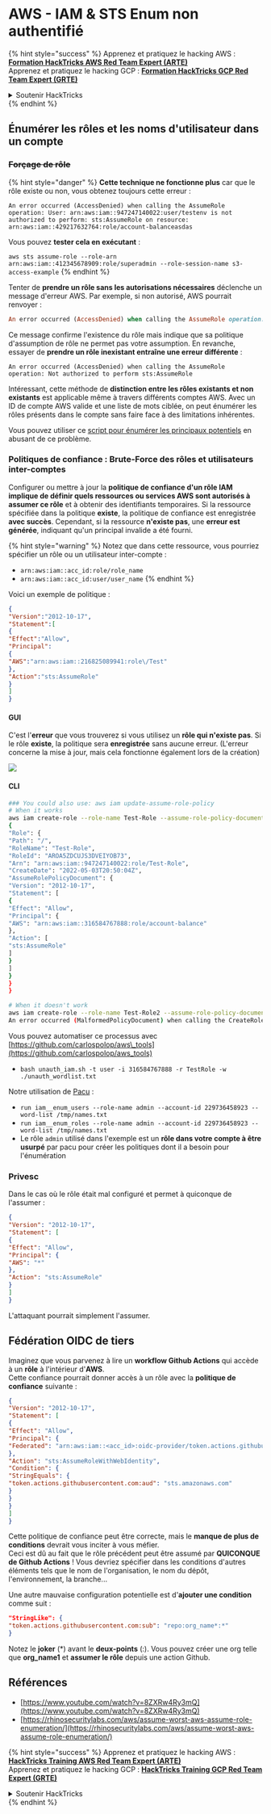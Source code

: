# AWS - IAM & STS Enum non authentifié

{% hint style="success" %}
Apprenez et pratiquez le hacking AWS :<img src="../../../.gitbook/assets/image (1) (1) (1) (1).png" alt="" data-size="line">[**Formation HackTricks AWS Red Team Expert (ARTE)**](https://training.hacktricks.xyz/courses/arte)<img src="../../../.gitbook/assets/image (1) (1) (1) (1).png" alt="" data-size="line">\
Apprenez et pratiquez le hacking GCP : <img src="../../../.gitbook/assets/image (2) (1).png" alt="" data-size="line">[**Formation HackTricks GCP Red Team Expert (GRTE)**<img src="../../../.gitbook/assets/image (2) (1).png" alt="" data-size="line">](https://training.hacktricks.xyz/courses/grte)

<details>

<summary>Soutenir HackTricks</summary>

* Consultez les [**plans d'abonnement**](https://github.com/sponsors/carlospolop) !
* **Rejoignez le** 💬 [**groupe Discord**](https://discord.gg/hRep4RUj7f) ou le [**groupe telegram**](https://t.me/peass) ou **suivez** nous sur **Twitter** 🐦 [**@hacktricks\_live**](https://twitter.com/hacktricks_live)**.**
* **Partagez des astuces de hacking en soumettant des PR aux** [**HackTricks**](https://github.com/carlospolop/hacktricks) et [**HackTricks Cloud**](https://github.com/carlospolop/hacktricks-cloud) dépôts github.

</details>
{% endhint %}

## Énumérer les rôles et les noms d'utilisateur dans un compte

### ~~Forçage de rôle~~

{% hint style="danger" %}
**Cette technique ne fonctionne plus** car que le rôle existe ou non, vous obtenez toujours cette erreur :

`An error occurred (AccessDenied) when calling the AssumeRole operation: User: arn:aws:iam::947247140022:user/testenv is not authorized to perform: sts:AssumeRole on resource: arn:aws:iam::429217632764:role/account-balanceasdas`

Vous pouvez **tester cela en exécutant** :

`aws sts assume-role --role-arn arn:aws:iam::412345678909:role/superadmin --role-session-name s3-access-example`
{% endhint %}

Tenter de **prendre un rôle sans les autorisations nécessaires** déclenche un message d'erreur AWS. Par exemple, si non autorisé, AWS pourrait renvoyer :
```ruby
An error occurred (AccessDenied) when calling the AssumeRole operation: User: arn:aws:iam::012345678901:user/MyUser is not authorized to perform: sts:AssumeRole on resource: arn:aws:iam::111111111111:role/aws-service-role/rds.amazonaws.com/AWSServiceRoleForRDS
```
Ce message confirme l'existence du rôle mais indique que sa politique d'assumption de rôle ne permet pas votre assumption. En revanche, essayer de **prendre un rôle inexistant entraîne une erreur différente** :
```less
An error occurred (AccessDenied) when calling the AssumeRole operation: Not authorized to perform sts:AssumeRole
```
Intéressant, cette méthode de **distinction entre les rôles existants et non existants** est applicable même à travers différents comptes AWS. Avec un ID de compte AWS valide et une liste de mots ciblée, on peut énumérer les rôles présents dans le compte sans faire face à des limitations inhérentes.

Vous pouvez utiliser ce [script pour énumérer les principaux potentiels](https://github.com/RhinoSecurityLabs/Security-Research/tree/master/tools/aws-pentest-tools/assume_role_enum) en abusant de ce problème.

### Politiques de confiance : Brute-Force des rôles et utilisateurs inter-comptes

Configurer ou mettre à jour la **politique de confiance d'un rôle IAM implique de définir quels ressources ou services AWS sont autorisés à assumer ce rôle** et à obtenir des identifiants temporaires. Si la ressource spécifiée dans la politique **existe**, la politique de confiance est enregistrée **avec succès**. Cependant, si la ressource **n'existe pas**, une **erreur est générée**, indiquant qu'un principal invalide a été fourni.

{% hint style="warning" %}
Notez que dans cette ressource, vous pourriez spécifier un rôle ou un utilisateur inter-compte :

* `arn:aws:iam::acc_id:role/role_name`
* `arn:aws:iam::acc_id:user/user_name`
{% endhint %}

Voici un exemple de politique :
```json
{
"Version":"2012-10-17",
"Statement":[
{
"Effect":"Allow",
"Principal":
{
"AWS":"arn:aws:iam::216825089941:role\/Test"
},
"Action":"sts:AssumeRole"
}
]
}
```
#### GUI

C'est l'**erreur** que vous trouverez si vous utilisez un **rôle qui n'existe pas**. Si le rôle **existe**, la politique sera **enregistrée** sans aucune erreur. (L'erreur concerne la mise à jour, mais cela fonctionne également lors de la création)

![](<../../../.gitbook/assets/image (153).png>)

#### CLI
```bash
### You could also use: aws iam update-assume-role-policy
# When it works
aws iam create-role --role-name Test-Role --assume-role-policy-document file://a.json
{
"Role": {
"Path": "/",
"RoleName": "Test-Role",
"RoleId": "AROA5ZDCUJS3DVEIYOB73",
"Arn": "arn:aws:iam::947247140022:role/Test-Role",
"CreateDate": "2022-05-03T20:50:04Z",
"AssumeRolePolicyDocument": {
"Version": "2012-10-17",
"Statement": [
{
"Effect": "Allow",
"Principal": {
"AWS": "arn:aws:iam::316584767888:role/account-balance"
},
"Action": [
"sts:AssumeRole"
]
}
]
}
}
}

# When it doesn't work
aws iam create-role --role-name Test-Role2 --assume-role-policy-document file://a.json
An error occurred (MalformedPolicyDocument) when calling the CreateRole operation: Invalid principal in policy: "AWS":"arn:aws:iam::316584767888:role/account-balanceefd23f2"
```
Vous pouvez automatiser ce processus avec [https://github.com/carlospolop/aws\_tools](https://github.com/carlospolop/aws_tools)

* `bash unauth_iam.sh -t user -i 316584767888 -r TestRole -w ./unauth_wordlist.txt`

Notre utilisation de [Pacu](https://github.com/RhinoSecurityLabs/pacu) :

* `run iam__enum_users --role-name admin --account-id 229736458923 --word-list /tmp/names.txt`
* `run iam__enum_roles --role-name admin --account-id 229736458923 --word-list /tmp/names.txt`
* Le rôle `admin` utilisé dans l'exemple est un **rôle dans votre compte à être usurpé** par pacu pour créer les politiques dont il a besoin pour l'énumération

### Privesc

Dans le cas où le rôle était mal configuré et permet à quiconque de l'assumer :
```json
{
"Version": "2012-10-17",
"Statement": [
{
"Effect": "Allow",
"Principal": {
"AWS": "*"
},
"Action": "sts:AssumeRole"
}
]
}
```
L'attaquant pourrait simplement l'assumer.

## Fédération OIDC de tiers

Imaginez que vous parvenez à lire un **workflow Github Actions** qui accède à un **rôle** à l'intérieur d'**AWS**.\
Cette confiance pourrait donner accès à un rôle avec la **politique de confiance** suivante :
```json
{
"Version": "2012-10-17",
"Statement": [
{
"Effect": "Allow",
"Principal": {
"Federated": "arn:aws:iam::<acc_id>:oidc-provider/token.actions.githubusercontent.com"
},
"Action": "sts:AssumeRoleWithWebIdentity",
"Condition": {
"StringEquals": {
"token.actions.githubusercontent.com:aud": "sts.amazonaws.com"
}
}
}
]
}
```
Cette politique de confiance peut être correcte, mais le **manque de plus de conditions** devrait vous inciter à vous méfier.\
Ceci est dû au fait que le rôle précédent peut être assumé par **QUICONQUE de Github Actions** ! Vous devriez spécifier dans les conditions d'autres éléments tels que le nom de l'organisation, le nom du dépôt, l'environnement, la branche...

Une autre mauvaise configuration potentielle est d'**ajouter une condition** comme suit :
```json
"StringLike": {
"token.actions.githubusercontent.com:sub": "repo:org_name*:*"
}
```
Notez le **joker** (\*) avant le **deux-points** (:). Vous pouvez créer une org telle que **org\_name1** et **assumer le rôle** depuis une action Github.

## Références

* [https://www.youtube.com/watch?v=8ZXRw4Ry3mQ](https://www.youtube.com/watch?v=8ZXRw4Ry3mQ)
* [https://rhinosecuritylabs.com/aws/assume-worst-aws-assume-role-enumeration/](https://rhinosecuritylabs.com/aws/assume-worst-aws-assume-role-enumeration/)

{% hint style="success" %}
Apprenez et pratiquez le hacking AWS :<img src="../../../.gitbook/assets/image (1) (1) (1) (1).png" alt="" data-size="line">[**HackTricks Training AWS Red Team Expert (ARTE)**](https://training.hacktricks.xyz/courses/arte)<img src="../../../.gitbook/assets/image (1) (1) (1) (1).png" alt="" data-size="line">\
Apprenez et pratiquez le hacking GCP : <img src="../../../.gitbook/assets/image (2) (1).png" alt="" data-size="line">[**HackTricks Training GCP Red Team Expert (GRTE)**<img src="../../../.gitbook/assets/image (2) (1).png" alt="" data-size="line">](https://training.hacktricks.xyz/courses/grte)

<details>

<summary>Soutenir HackTricks</summary>

* Vérifiez les [**plans d'abonnement**](https://github.com/sponsors/carlospolop) !
* **Rejoignez le** 💬 [**groupe Discord**](https://discord.gg/hRep4RUj7f) ou le [**groupe telegram**](https://t.me/peass) ou **suivez-nous sur** **Twitter** 🐦 [**@hacktricks\_live**](https://twitter.com/hacktricks_live)**.**
* **Partagez des astuces de hacking en soumettant des PR aux** [**HackTricks**](https://github.com/carlospolop/hacktricks) et [**HackTricks Cloud**](https://github.com/carlospolop/hacktricks-cloud) dépôts github.

</details>
{% endhint %}
